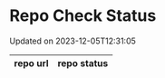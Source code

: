 # Repo Check Status

Updated on 2023-12-05T12:31:05

| repo url | repo status |
| -------- | -------- | 
